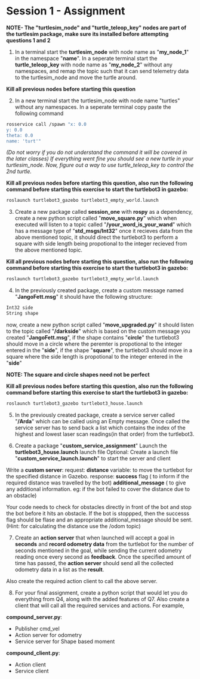 # Session 1 - Assignment
**NOTE- The "turtlesim_node" and "turtle_teleop_key" nodes are part of the turtlesim package, make sure its installed before attempting questions 1 and 2**

1) In a terminal start the **turtlesim_node** with node name as "**my_node_1**" in the namespace "**name**". In a seperate terminal start the **turtle_teleop_key** with node name as "**my_node_2**" without any namespaces, and remap the topic such that it can send telemetry data to the turtlesim_node and move the turtle around.

**Kill all previous nodes before starting this question**

2) In a new terminal start the turtlesim_node with node name "turtles" without any namespaces. In a seperate terminal copy paste the following command

```bash
rosservice call /spawn "x: 0.0
y: 0.0
theta: 0.0
name: 'turt'"
```

*(Do not worry if you do not understand the command it will be covered in the later classes) If everything went fine you should see a new turtle in your turtlesim_node. Now, figure out a way to use turtle_teleop_key to control the 2nd turtle.*

**Kill all previous nodes before starting this question, also run the following command before starting this exercise to start the turtlebot3 in gazebo:** 
```bash
roslaunch turtlebot3_gazebo turtlebot3_empty_world.launch
```
3) Create a new package called **session_one** with **rospy** as a dependency, create a new python script called "**move_square.py**" which when executed will listen to a topic called "**/your_word_is_your_wand**" which has a message type of "**std_msgs/Int32**" once it recieves data from the above mentioned topic, it should direct the turtlebot3 to perform a square with side length being propotional to the integer recieved from the above mentioned topic.

**Kill all previous nodes before starting this question, also run the following command before starting this exercise to start the turtlebot3 in gazebo:** 
```bash
roslaunch turtlebot3_gazebo turtlebot3_empty_world.launch
```

4) In the previously created package, create a custom message named "**JangoFett.msg**" it should have the following structure:
```bash
Int32 side
String shape
```
now, create a new python script called "**move_upgraded.py**" it should listen to the topic called "**/darkside**" which is based on the custom message you created "**JangoFett.msg**", if the shape contains "**circle**" the turtlebot3 should move in a circle where the peremter is propotional to the integer entered in the "**side**", if the shape "**square**", the turtlebot3 should move in a square where the side length is propotional to the integer entered in the "**side**"

**NOTE: The square and circle shapes need not be perfect**

**Kill all previous nodes before starting this question, also run the following command before starting this exercise to start the turtlebot3 in gazebo:**

```bash
roslaunch turtlebot3_gazebo turtlebot3_house.launch
```

5) In the previously created package, create a service server called "**/Arda**" which can be called using an Empty message. Once called the service server has to send back a list which contains the index of the highest and lowest laser scan readings(in that order) from the turtlebot3.


6) Create a package "**custom_service_assignment**"
Launch the **turtlebot3_house.launch** launch file
Optional: Create a launch file "**custom_service_launch.launch**" to start the server and client

Write a **custom server**:
request: **distance** variable: to move the turtlebot for the specified distance in Gazebo.
response: **success** flag ( to inform if the required distance was travelled by the bot)
**additional_message** ( to give any additional information. eg: if the bot failed to cover the distance due to an obstacle)

Your code needs to check for obstacles directly in front of the bot and stop the bot before it hits an obstacle. If the bot is stoppped, then the successs flag should be flase and an appropriate additional_message should be sent.
(Hint: for calculating the distance use the /odom topic)

7) Create an **action server** that when launched will accept a goal in **seconds** and **record odometry data** from the turtlebot for the number of seconds mentioned in the goal, while sending the current odometry reading once every second as **feedback**. Once the specified amount of time has passed, the **action server** should send all the collected odometry data in a list as the **result**.

Also create the required action client to call the above server.

8) For your final assignment, create a python script that would let you do everything from Q4, along with the added features of Q7. Also create a client that will call all the required services and actions. For example,

**compound_server.py**:

- Publisher cmd_vel
- Action server for odometry
- Service server for Shape based moment

**compound_client.py**:
- Action client
- Service client